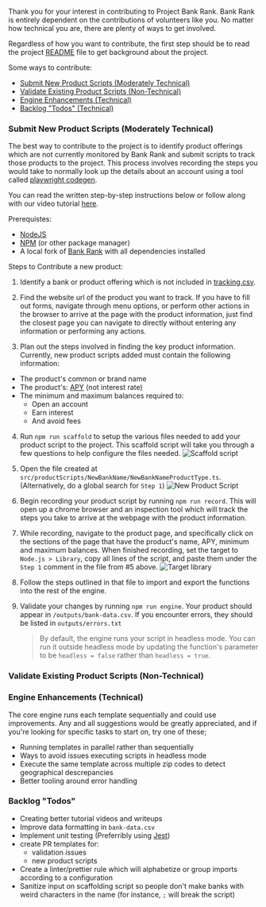 Thank you for your interest in contributing to Project Bank Rank. Bank Rank is entirely dependent on the contributions of volunteers like you. No matter how technical you are, there are plenty of ways to get involved.

Regardless of how you want to contribute, the first step should be to read the project [README](../README.md) file to get background about the project.

Some ways to contribute:

- [Submit New Product Scripts (Moderately Technical)](#addProduct)
- [Validate Existing Product Scripts (Non-Technical)](#validating)
- [Engine Enhancements (Technical)](#engine)
- [Backlog "Todos" (Technical)](#todos)

### Submit New Product Scripts (Moderately Technical)<a name="addProduct"></a>

The best way to contribute to the project is to identify product offerings which are not currently monitored by Bank Rank and submit scripts to track those products to the project. This process involves recording the steps you would take to normally look up the details about an account using a tool called [playwright codegen](https://playwright.dev/docs/codegen-intro#running-codegen).

You can read the written step-by-step instructions below or follow along with our video tutorial [here]().

Prerequistes:

- [NodeJS](https://nodejs.org/en0)
- [NPM](https://www.npmjs.com/) (or other package manager)
- A local fork of [Bank Rank](https://github.com/project-bankrank/bankrank/tree/main) with all dependencies installed

Steps to Contribute a new product:

1. Identify a bank or product offering which is not included in [tracking.csv](https://github.com/project-bankrank/bankrank/blob/main/tracking.csv).

2. Find the website url of the product you want to track. If you have to fill out forms, navigate through menu options, or perform other actions in the browser to arrive at the page with the product information, just find the closest page you can navigate to directly without entering any information or performing any actions.

3. Plan out the steps involved in finding the key product information. Currently, new product scripts added must contain the following information:

- The product's common or brand name
- The product's: [APY](https://en.wikipedia.org/wiki/Annual_percentage_yield) (not interest rate)
- The minimum and maximum balances required to:
  - Open an account
  - Earn interest
  - And avoid fees

4. Run `npm run scaffold` to setup the various files needed to add your product script to the project. This scaffold script will take you through a few questions to help configure the files needed.
   ![Scaffold script](https://github.com/project-bankrank/bankrank/assets/155323861/141de711-cf5b-4532-9d8b-a297db633685)

5. Open the file created at `src/productScripts/NewBankName/NewBankNameProductType.ts`. (Alternatively, do a global search for `Step 1`)
   ![New Product Script](https://github.com/project-bankrank/bankrank/assets/155323861/4ca3450f-31d6-4758-96c6-b77e90909cf7)

6. Begin recording your product script by running `npm run record`. This will open up a chrome browser and an inspection tool which will track the steps you take to arrive at the webpage with the product information.

7. While recording, navigate to the product page, and specifically click on the sections of the page that have the product's name, APY, minimum and maximum balances. When finished recording, set the target to `Node.js > Library`, copy all lines of the script, and paste them under the `Step 1` comment in the file from #5 above.
   ![Target library](https://github.com/project-bankrank/bankrank/assets/155323861/4b83bdb0-1ffc-4e4c-bd17-ffb1085eb837)

8. Follow the steps outlined in that file to import and export the functions into the rest of the engine.

9. Validate your changes by running `npm run engine`. Your product should appear in `/outputs/bank-data.csv`. If you encounter errors, they should be listed in `outputs/errors.txt`
   > By default, the engine runs your script in headless mode. You can run it outside headless mode by updating the function's parameter to be `headless = false` rather than `headless = true`.

### Validate Existing Product Scripts (Non-Technical)<a name="validating"></a>

### Engine Enhancements (Technical)<a name="engine"></a>

The core engine runs each template sequentially and could use improvements. Any and all suggestions would be greatly appreciated, and if you're looking for specific tasks to start on, try one of these;

- Running templates in parallel rather than sequentially
- Ways to avoid issues executing scripts in headless mode
- Execute the same template across multiple zip codes to detect geographical descrepancies
- Better tooling around error handling

### Backlog "Todos"<a name="todos"></a>

- Creating better tutorial videos and writeups
- Improve data formatting in `bank-data.csv`
- Implement unit testing (Preferribly using [Jest](https://jestjs.io/))
- create PR templates for:
  - validation issues
  - new product scripts
- Create a linter/prettier rule which will alphabetize or group imports according to a configuration
- Sanitize input on scaffolding script so people don't make banks with weird characters in the name (for instance, `;` will break the script)
